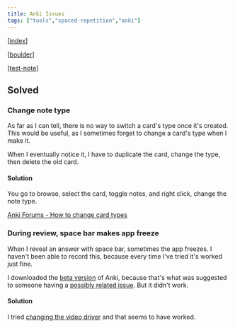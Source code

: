 ```yaml
---
title: Anki Issues
tags: ["tools","spaced-repetition","anki"]
---
```


[[index]]

[[boulder]]

[[test-note]]

## Solved

### Change note type

As far as I can tell, there is no way to switch a card's type once it's created. This would be useful, as I sometimes forget to change a card's type when I make it.

When I eventually notice it, I have to duplicate the card, change the type, then delete the old card.

#### Solution

You go to browse, select the card, toggle notes, and right click, change the note type.

[Anki Forums - How to change card types](https://forums.ankiweb.net/t/how-to-change-card-types/4975)

### During review, space bar makes app freeze

When I reveal an answer with space bar, sometimes the app freezes. I haven't been able to record this, because every time I've tried it's worked just fine.

I downloaded the [beta version](https://betas.ankiweb.net) of Anki, because that's what was suggested to someone having a [possibly related issue](https://forums.ankiweb.net/t/bug-anki-freezes-when-using-spacebar-in-card-editor/44580). But it didn't work.

#### Solution

I tried [changing the video driver](https://forums.ankiweb.net/t/anki-23-10-1-for-apple-silicon-freeze-during-review/36996) and that seems to have worked.


[//begin]: # "Autogenerated link references for markdown compatibility"
[index]: ../index "Home"
[boulder]: boulder "Boulder"
[test-note]: test-note "Test Note"
[//end]: # "Autogenerated link references"
